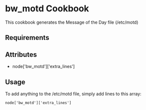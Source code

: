 bw_motd Cookbook
====================
This cookbook generates the Message of the Day file (/etc/motd)

Requirements
------------

Attributes
----------
* node['bw_motd']['extra_lines']

Usage
-----
To add anything to the /etc/motd file, simply add lines to this array:

    node['bw_motd']['extra_lines']
